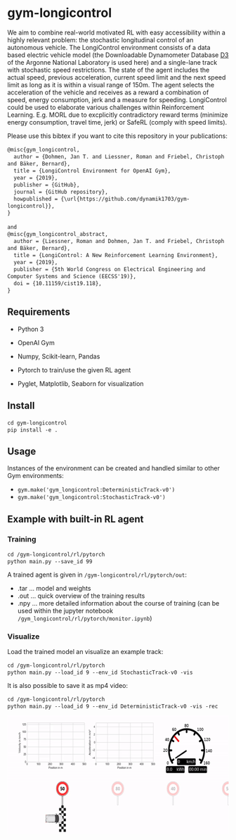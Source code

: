 # gym-longicontrol
We aim to combine real-world motivated RL with easy accessibility within a highly relevant problem: the stochastic longitudinal control of an autonomous vehicle.
The LongiControl environment consists of a data based electric vehicle model (the Downloadable Dynamometer Database [D3](https://www.anl.gov/es/downloadable-dynamometer-database) of the Argonne National Laboratory is used here) and a single-lane track with stochastic speed restrictions. The state of the agent includes the actual speed, previous acceleration, current speed limit and the next speed limit as long as it is within a visual range of 150m. The agent selects the acceleration of the vehicle and receives as a reward a combination of speed, energy consumption, jerk and a measure for speeding. 
LongiControl could be used to elaborate various challenges within Reinforcement Learning. E.g. MORL due to excplicitly contradictory reward terms (minimize energy consumption, travel time, jerk) or SafeRL (comply with speed limits).


Please use this bibtex if you want to cite this repository in your publications:

```
@misc{gym_longicontrol,
  author = {Dohmen, Jan T. and Liessner, Roman and Friebel, Christoph and Bäker, Bernard},
  title = {LongiControl Environment for OpenAI Gym},
  year = {2019},
  publisher = {GitHub},
  journal = {GitHub repository},
  howpublished = {\url{https://github.com/dynamik1703/gym-longicontrol}},
}

and
@misc{gym_longicontrol_abstract,
  author = {Liessner, Roman and Dohmen, Jan T. and Friebel, Christoph and Bäker, Bernard},
  title = {LongiControl: A New Reinforcement Learning Environment},
  year = {2019},
  publisher = {5th World Congress on Electrical Engineering and Computer Systems and Science (EECSS'19)},
  doi = {10.11159/cist19.118},
}

```


## Requirements
- Python 3
- OpenAI Gym
- Numpy, Scikit-learn, Pandas

- Pytorch to train/use the given RL agent
- Pyglet, Matplotlib, Seaborn for visualization


## Install
```
cd gym-longicontrol
pip install -e .
```


## Usage
Instances of the environment can be created and handled similar to other Gym environments:
- `gym.make('gym_longicontrol:DeterministicTrack-v0')`
- `gym.make('gym_longicontrol:StochasticTrack-v0')`


## Example with built-in RL agent

### Training
```
cd /gym-longicontrol/rl/pytorch
python main.py --save_id 99
```

A trained agent is given in `/gym-longicontrol/rl/pytorch/out`:
- .tar ... model and weights
- .out ... quick overview of the training results
- .npy ... more detailed information about the course of training (can be used within the jupyter notebook `/gym_longicontrol/rl/pytorch/monitor.ipynb`)


### Visualize
Load the trained model an visualize an example track:
```
cd /gym-longicontrol/rl/pytorch
python main.py --load_id 9 --env_id StochasticTrack-v0 -vis
```

It is also possible to save it as mp4 video:
```
cd /gym-longicontrol/rl/pytorch
python main.py --load_id 9 --env_id DeterministicTrack-v0 -vis -rec
```

<p align="center">
<img src="/img/trained_agent.gif" width=600 height=270>
</p>


